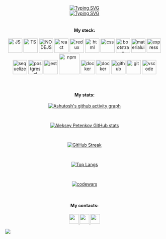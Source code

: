 <div align="center">
<a href="https://git.io/typing-svg"><img src="https://readme-typing-svg.herokuapp.com?font=Fira+Code&duration=3000&pause=10000&color=DDE4F7&center=true&multiline=true&width=435&lines=%E2%96%80%E2%96%84%E2%96%80%E2%96%84%E2%96%80%E2%96%84++%F0%9F%85%B7%F0%9F%85%B8%2C+%F0%9F%85%B8'%F0%9F%85%BC+%F0%9F%85%B0%F0%9F%85%BB%F0%9F%85%B4%F0%9F%85%BA%F0%9F%86%82%F0%9F%85%B4%F0%9F%86%88!+%E2%96%84%E2%96%80%E2%96%84%E2%96%80%E2%96%84%E2%96%80" alt="Typing SVG" /></a>
</div>

<div align="center">
<a href="https://git.io/typing-svg"><img src="https://readme-typing-svg.herokuapp.com?font=Fira+Code&size=11&duration=3000&pause=2000&color=DDE4F7&center=true&multiline=true&width=435&lines=%F0%9D%95%80+%F0%9D%95%92%F0%9D%95%9E+%F0%9D%95%92+%F0%9D%95%A8%F0%9D%95%96%F0%9D%95%93+%F0%9D%95%95%F0%9D%95%96%F0%9D%95%A7%F0%9D%95%96%F0%9D%95%9D%F0%9D%95%A0%F0%9D%95%A1%F0%9D%95%96%F0%9D%95%A3+%F0%9D%95%A8%F0%9D%95%9A%F0%9D%95%A5%F0%9D%95%99+%F0%9D%95%A0%F0%9D%95%A7%F0%9D%95%96%F0%9D%95%A3+%F0%9D%95%92+%F0%9D%95%AA%F0%9D%95%96%F0%9D%95%92%F0%9D%95%A3+%F0%9D%95%92%F0%9D%95%9F%F0%9D%95%95+%F0%9D%95%92+%F0%9D%95%99%F0%9D%95%92%F0%9D%95%9D%F0%9D%95%97+%F0%9D%95%96%F0%9D%95%A9%F0%9D%95%A1%F0%9D%95%96%F0%9D%95%A3%F0%9D%95%9A%F0%9D%95%96%F0%9D%95%9F%F0%9D%95%94%F0%9D%95%96.;%F0%9D%95%80+%F0%9D%95%99%F0%9D%95%92%F0%9D%95%A7%F0%9D%95%96+%F0%9D%95%92+%F0%9D%95%99%F0%9D%95%9A%F0%9D%95%98%F0%9D%95%99+%F0%9D%95%95%F0%9D%95%96%F0%9D%95%98%F0%9D%95%A3%F0%9D%95%96%F0%9D%95%96+%F0%9D%95%A0%F0%9D%95%97+%F0%9D%95%A3%F0%9D%95%96%F0%9D%95%A4%F0%9D%95%A1%F0%9D%95%A0%F0%9D%95%9F%F0%9D%95%A4%F0%9D%95%9A%F0%9D%95%93%F0%9D%95%9A%F0%9D%95%9D%F0%9D%95%9A%F0%9D%95%A5%F0%9D%95%AA+%F0%9D%95%97%F0%9D%95%A0%F0%9D%95%A3+%F0%9D%95%A5%F0%9D%95%99%F0%9D%95%96+%F0%9D%95%92%F0%9D%95%A4%F0%9D%95%A4%F0%9D%95%9A%F0%9D%95%98%F0%9D%95%9F%F0%9D%95%96%F0%9D%95%95+%F0%9D%95%A5%F0%9D%95%92%F0%9D%95%A4%F0%9D%95%9C%F0%9D%95%A4.;%F0%9D%95%83%F0%9D%95%96%F0%9D%95%92%F0%9D%95%A3%F0%9D%95%9F%F0%9D%95%9A%F0%9D%95%9F%F0%9D%95%98+%F0%9D%95%9F%F0%9D%95%96%F0%9D%95%A8+%F0%9D%95%A5%F0%9D%95%96%F0%9D%95%94%F0%9D%95%99%F0%9D%95%9F%F0%9D%95%A0%F0%9D%95%9D%F0%9D%95%A0%F0%9D%95%98%F0%9D%95%9A%F0%9D%95%96%F0%9D%95%A4+%F0%9D%95%A2%F0%9D%95%A6%F0%9D%95%9A%F0%9D%95%94%F0%9D%95%9C%F0%9D%95%9D%F0%9D%95%AA+%F0%9D%95%92%F0%9D%95%9F%F0%9D%95%95+%F0%9D%95%A8%F0%9D%95%9A%F0%9D%95%A5%F0%9D%95%99+%F0%9D%95%98%F0%9D%95%A3%F0%9D%95%96%F0%9D%95%92%F0%9D%95%A5+%F0%9D%95%95%F0%9D%95%96%F0%9D%95%A4%F0%9D%95%9A%F0%9D%95%A3%F0%9D%95%96!" alt="Typing SVG" /></a>
</div>

</br>

<div align=center><h4>My steck:</h4></div>
<div align=center>       
<img src="https://cdn.jsdelivr.net/gh/devicons/devicon/icons/javascript/javascript-original.svg" width="45" alt="JS"/>
<img src="https://cdn.jsdelivr.net/gh/devicons/devicon/icons/typescript/typescript-original.svg" width="45" alt="TS"/>
<img src="https://cdn.jsdelivr.net/gh/devicons/devicon/icons/nodejs/nodejs-original.svg" width="45" alt="NODEJS"/>    
<img src="https://cdn.jsdelivr.net/gh/devicons/devicon/icons/react/react-original-wordmark.svg" width="45" alt="react"/>
<img src="https://cdn.jsdelivr.net/gh/devicons/devicon/icons/redux/redux-original.svg" width="45" alt="redux"/>
<img src="https://cdn.jsdelivr.net/gh/devicons/devicon/icons/html5/html5-original.svg" width="45" alt="html"/>
<img src="https://cdn.jsdelivr.net/gh/devicons/devicon/icons/css3/css3-original.svg" width="45" alt="css"/>
<img src="https://cdn.jsdelivr.net/gh/devicons/devicon/icons/bootstrap/bootstrap-original.svg" width="45" alt="bootstrap"/>
<img src="https://cdn.jsdelivr.net/gh/devicons/devicon/icons/materialui/materialui-original.svg" width="45" alt="materialui"/>
<img src="https://cdn.jsdelivr.net/gh/devicons/devicon/icons/express/express-original.svg" width="45" alt="express"/>        
</div>


<div align=center>   
<img src="https://cdn.jsdelivr.net/gh/devicons/devicon/icons/sequelize/sequelize-original.svg" width="45" alt="sequelize"/>
<img src="https://cdn.jsdelivr.net/gh/devicons/devicon/icons/postgresql/postgresql-plain-wordmark.svg" width="45" alt="postgresql"/>
<img src="https://cdn.jsdelivr.net/gh/devicons/devicon/icons/jest/jest-plain.svg" width="45" alt="jest"/>
<img src="https://cdn.jsdelivr.net/gh/devicons/devicon/icons/npm/npm-original-wordmark.svg" width="65" alt="npm"/>  
<img src="https://cdn.jsdelivr.net/gh/devicons/devicon/icons/docker/docker-plain.svg" width="45" alt="docker"/>
<img src="https://cdn.jsdelivr.net/gh/devicons/devicon/icons/vuejs/vuejs-plain.svg" width="45" alt="docker"/>     
<img src="https://cdn.jsdelivr.net/gh/devicons/devicon/icons/github/github-original.svg" width="45" alt="github"/>
<img src="https://cdn.jsdelivr.net/gh/devicons/devicon/icons/git/git-plain.svg" width="45" alt="git" />
<img src="https://cdn.jsdelivr.net/gh/devicons/devicon/icons/vscode/vscode-original.svg" width="45" alt="vscode"/>       
</div>


</br>

<!-- <span style="display:flex; flex-direction:row; justify-content:center;align:center;">![github contribution grid snake animation](https://raw.githubusercontent.com/platane/platane/output/github-contribution-grid-snake-dark.svg#gh-dark-mode-only)![github contribution grid snake animation](https://raw.githubusercontent.com/platane/platane/output/github-contribution-grid-snake.svg#gh-light-mode-only)</span> -->

</br>

<div align="center">

<h4>My stats:</h4>

<span style="display:flex; flex-direction:row; justify-content:center;align:center;">[![Ashutosh's github activity graph](https://activity-graph.herokuapp.com/graph?username=Rundomhaze&theme=react-dark)](https://github.com/Rundomhaze/github-readme-activity-graph)</span>

</br>

<span style="display:flex; flex-direction:row; justify-content:center;align:center;">[![Aleksey Petenkov GitHub stats](https://github-readme-stats.vercel.app/api?username=Rundomhaze&hide=stars,issues&show_icons=true&theme=dark&include_all_commits=true&count_private=true)](https://github.com/Rundomhaze/github-readme-stats)</span>

</br>

<span style="display:flex; flex-direction:row; justify-content:center;align:center;">[![GitHub Streak](http://github-readme-streak-stats.herokuapp.com?user=Rundomhaze&theme=dark&hide_border=true)](https://git.io/streak-stats)</span>

</br>

<span style="display:flex; flex-direction:row; justify-content:center;align:center;">[![Top Langs](https://github-readme-stats.vercel.app/api/top-langs/?username=Rundomhaze&theme=dark&layout=compact)](https://github.com/anuraghazra/github-readme-stats)</span>

</br>

<span style="display:flex; flex-direction:row; justify-content:center;align:center;">[![codewars](https://www.codewars.com/users/Randomhaze/badges/large)](https://www.codewars.com/users/Randomhaze)</span>

</br>

<div align=center>

<h4>My contacts:</h4>

<a href="https://t.me/Rundomhaze" title="telegram">
    <img width="30"src="https://img.icons8.com/color/344/telegram-app--v1.png">
</a>

<a href="https://www.linkedin.com/in/aleksey-petenkov/" title="linkedin">
    <img width="30"src="https://img.icons8.com/color/452/linkedin.png">
</a>

<a href="mailto:aleksey.petenkov@gmail.com" title="gmail">
    <img width="30"src="https://img.icons8.com/color/452/gmail--v1.png">
</a>

</div>
</div>

![](https://komarev.com/ghpvc/?username=Rundomhaze)


